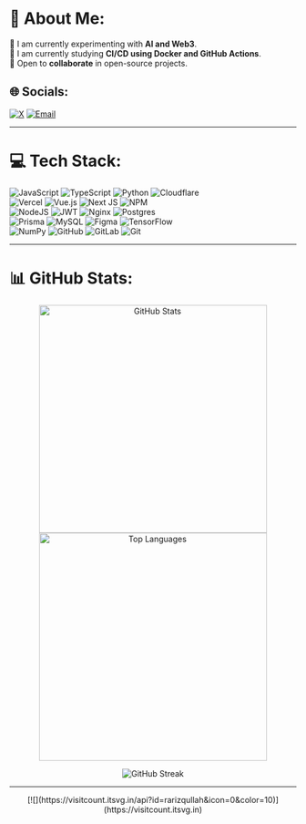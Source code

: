 # 💫 About Me:
  🔭 I am currently experimenting with **AI and Web3**.<br>  🌱 I am currently studying **CI/CD using Docker and GitHub Actions**.<br>  👯 Open to **collaborate** in open-source projects.


## 🌐 Socials:
[![X](https://img.shields.io/badge/X-black?logo=X&logoColor=white)](https://x.com/eldablo) 
[![Email](https://img.shields.io/badge/Email-D14836?logo=gmail&logoColor=white)](mailto:rafirizqullah4@gmail.com) 

---

# 💻 Tech Stack:
![JavaScript](https://img.shields.io/badge/JavaScript-F7DF1E?logo=javascript&logoColor=black) 
![TypeScript](https://img.shields.io/badge/TypeScript-007ACC?logo=typescript&logoColor=white) 
![Python](https://img.shields.io/badge/Python-3670A0?logo=python&logoColor=ffdd54) 
![Cloudflare](https://img.shields.io/badge/Cloudflare-F38020?logo=Cloudflare&logoColor=white)
<br/>
![Vercel](https://img.shields.io/badge/Vercel-000000?logo=vercel&logoColor=white) 
![Vue.js](https://img.shields.io/badge/Vue.js-35495E?logo=vuedotjs&logoColor=4FC08D) 
![Next JS](https://img.shields.io/badge/Next.js-black?logo=next.js&logoColor=white) 
![NPM](https://img.shields.io/badge/NPM-CB3837?logo=npm&logoColor=white)
<br/>
![NodeJS](https://img.shields.io/badge/Node.js-6DA55F?logo=node.js&logoColor=white) 
![JWT](https://img.shields.io/badge/JWT-black?logo=JSON%20web%20tokens) 
![Nginx](https://img.shields.io/badge/Nginx-009639?logo=nginx&logoColor=white) 
![Postgres](https://img.shields.io/badge/Postgres-316192?logo=postgresql&logoColor=white)
<br/>
![Prisma](https://img.shields.io/badge/Prisma-3982CE?logo=Prisma&logoColor=white) 
![MySQL](https://img.shields.io/badge/MySQL-4479A1?logo=mysql&logoColor=white) 
![Figma](https://img.shields.io/badge/Figma-F24E1E?logo=figma&logoColor=white) 
![TensorFlow](https://img.shields.io/badge/TensorFlow-FF6F00?logo=TensorFlow&logoColor=white)
<br/>
![NumPy](https://img.shields.io/badge/NumPy-013243?logo=numpy&logoColor=white) 
![GitHub](https://img.shields.io/badge/GitHub-121011?logo=github&logoColor=white) 
![GitLab](https://img.shields.io/badge/GitLab-181717?logo=gitlab&logoColor=white) 
![Git](https://img.shields.io/badge/Git-F05033?logo=git&logoColor=white)

---

# 📊 GitHub Stats:
<p align="center">
  <img src="https://github-readme-stats.vercel.app/api?username=rarizqullah&theme=dark&hide_border=false&include_all_commits=false&count_private=false" alt="GitHub Stats" width="400" />
  <img src="https://github-readme-stats.vercel.app/api/top-langs/?username=rarizqullah&theme=dark&hide_border=false&include_all_commits=false&count_private=false&layout=compact" alt="Top Languages" width="400" />
</p>

<p align="center">
  <img src="https://nirzak-streak-stats.vercel.app/?user=rarizqullah&theme=dark&hide_border=false" alt="GitHub Streak" />
</p>

---

<p align="center">
  [![](https://visitcount.itsvg.in/api?id=rarizqullah&icon=0&color=10)](https://visitcount.itsvg.in)
</p>
